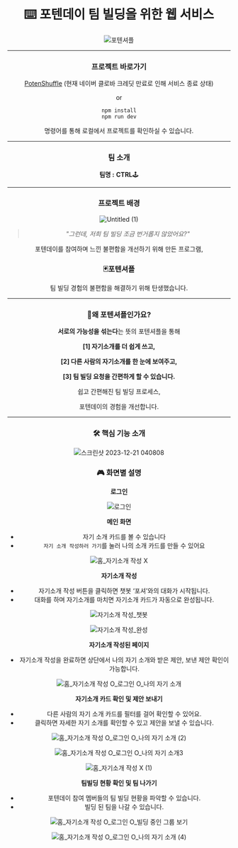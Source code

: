 <div align='center'>
  
# ⌨️ 포텐데이 팀 빌딩을 위한 웹 서비스


![포텐셔플](https://github.com/WaokE/PotenShuffle/assets/128684924/670bcc88-5cb1-4f0c-8f60-1a5193896114)


---

### 프로젝트 바로가기

[PotenShuffle](https://potenday-temp.vercel.app/main)
(현재 네이버 클로바 크레딧 만료로 인해 서비스 종료 상태)

or 

```
npm install
npm run dev
```

명령어를 통해 로컬에서 프로젝트를 확인하실 수 있습니다.

---

### 팀 소개

**팀명 :** **CTRL**🕹️ 

---

### 프로젝트 배경

![Untitled (1)](https://github.com/WaokE/PotenShuffle/assets/128684924/0cc9f306-534f-4523-8528-2d91d6ac019a)

> *"그런데, 저희 팀 빌딩 조금 번거롭지 않았어요?"*
> 

포텐데이를 참여하며 느낀 불편함을 개선하기 위해 만든 프로그램, 

### **🃏포텐셔플**

팀 빌딩 경험의 불편함을 해결하기 위해 탄생했습니다.

---

### 🤔왜 포텐셔플인가요?

**서로의 가능성을 섞는다**는 뜻의 포텐셔플을 통해 

**[1] 자기소개를 더 쉽게 쓰고,** 

**[2] 다른 사람의 자기소개를 한 눈에 보여주고,** 

**[3] 팀 빌딩 요청을 간편하게 할 수 있습니다.**

쉽고 간편해진 팀 빌딩 프로세스, 

포텐데이의 경험을 개선합니다.

---

### 🛠️ 핵심 기능 소개

![스크린샷 2023-12-21 040808](https://github.com/WaokE/PotenShuffle/assets/128684924/4c717c46-61d2-4991-a5e7-8963f679529b)

### 🎮 화면별 설명

**로그인**

![로그인](https://github.com/WaokE/PotenShuffle/assets/128684924/f9a3960d-cf33-4a09-bc5a-544046371088)

**메인 화면**

- 자기 소개 카드를 볼 수 있습니다
- `자기 소개 작성하러 가기`를 눌러 나의 소개 카드를 만들 수 있어요

![홈_자기소개 작성 X](https://github.com/WaokE/PotenShuffle/assets/128684924/2614a4ed-ef50-4f6c-8225-90f255559054)


**자기소개 작성**

- 자기소개 작성 버튼을 클릭하면 챗봇 ‘포셔’와의 대화가 시작됩니다.
- 대화를 하며 자기소개를 마치면 자기소개 카드가 자동으로 완성됩니다.

![자기소개 작성_챗봇](https://github.com/WaokE/PotenShuffle/assets/128684924/9eac1104-f9e2-4f70-9b24-888152522073)

![자기소개 작성_완성](https://github.com/WaokE/PotenShuffle/assets/128684924/9a5e002c-0fea-4bb5-aa27-6e0f60596a6f)

**자기소개 작성된 페이지**

- 자기소개 작성을 완료하면 상단에서 나의 자기 소개와 받은 제안, 보낸 제안 확인이 가능합니다.

![홈_자기소개 작성 O_로그인 O_나의 자기 소개](https://github.com/WaokE/PotenShuffle/assets/128684924/0afdee93-1209-4567-a77f-b73400f02652)


**자기소개 카드 확인 및 제안 보내기**

- 다른 사람의 자기 소개 카드를 필터를 걸어 확인할 수 있어요.
- 클릭하면 자세한 자기 소개를 확인할 수 있고 제안을 보낼 수 있습니다.

![홈_자기소개 작성 O_로그인 O_나의 자기 소개 (2)](https://github.com/WaokE/PotenShuffle/assets/128684924/e321f84d-e724-4fc1-9954-79e423ee377b)

![홈_자기소개 작성 O_로그인 O_나의 자기 소개3](https://github.com/WaokE/PotenShuffle/assets/128684924/ced8ebc5-bcb1-4685-9041-290789477a18)

![홈_자기소개 작성 X (1)](https://github.com/WaokE/PotenShuffle/assets/128684924/93cc86c3-2cb3-4d55-9f60-c785cffabc3b)

**팀빌딩 현황 확인 및 팀 나가기**

- 포텐데이 참여 멤버들의 팀 빌딩 현황을 파악할 수 있습니다.
- 빌딩 된 팀을 나갈 수 있습니다.

![홈_자기소개 작성 O_로그인 O_빌딩 중인 그룹 보기](https://github.com/WaokE/PotenShuffle/assets/128684924/879dd44f-c236-411e-a01c-34781565b8df)

![홈_자기소개 작성 O_로그인 O_나의 자기 소개 (4)](https://github.com/WaokE/PotenShuffle/assets/128684924/d02ee21e-3fcb-4c91-975e-9fabc4363cd8)
</div>
